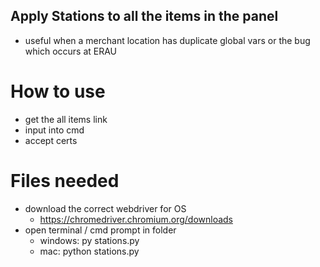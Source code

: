 ## Apply Stations to all the items in the panel
- useful when a merchant location has duplicate global vars or the bug which occurs at ERAU

# How to use
- get the all items link
- input into cmd 
- accept certs 

# Files needed
- download the correct webdriver for OS 
  - https://chromedriver.chromium.org/downloads
- open terminal / cmd prompt in folder
  -  windows: py stations.py
  -  mac: python stations.py
